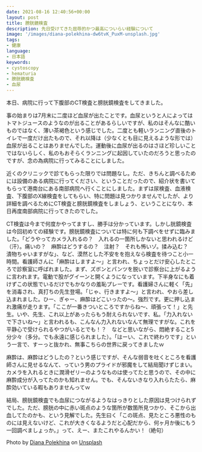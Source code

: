 ```yaml
---
date: 2021-08-16 12:40:56+00:00
layout: post
title: 膀胱鏡検査
description: 先日受けてきた屈辱的かつ最高についらい経験について
image: '/images/diana-polekhina-dw6tvK_PuxM-unsplash.jpg'
tags:
- 健康
language:
- 日本語
keywords:
- cystoscopy
- hematuria
- 膀胱鏡検査
- 血尿
---
```


本日、病院に行って下腹部のCT検査と膀胱鏡検査をしてきました。

事の始まりは7月末に二度ほど血尿が出たことです。血尿というと人によってはトマトジュースのようなのが出ることがあるらしいですが、私のはそんなに酷いものではなく、薄い茶褐色という感じでした。二度とも軽いランニング直後のトイレで一度だけ出たもので、それ以降は（少なくとも目に見えるような形では）血尿が出ることはありませんでした。運動後に血尿が出るのはさほど珍しいことではないらしく、私のもおそらくランニングに起因していたのだろうと思ったのですが、念の為病院に行ってみることにしました。

近くのクリニックで診てもらった限りでは問題なし。ただ、きちんと調べるためには設備のある病院に行ってください、ということだったので、紹介状を書いてもらって港南台にある南部病院へ行くことにしました。まずは尿検査、血液検査、下腹部のX線検査をしてもらい、特に問題は見つかりませんでしたが、より詳細を調べるためにCT検査と膀胱鏡検査をしましょう、ということになり、本日再度南部病院に行ってきたのでした。

CT検査は今まで何度かやってますし、勝手は分かっています。しかし胱鏡検査は今回初めての経験です。膀胱鏡検査については特に何も下調べをせずに臨みました。「どうやってカメラ入れるの？　入れるの一箇所しかないと思われるけど（汗）。痛いの？　麻酔はどうするの？　注射？　それも怖いゾ。揉み込む？　漬物ちゃいますがな」、など、漠然とした不安をを抱えなら検査を待つこと小一時間。看護師さんに「麻酔はしますよ〜」と言われ、ちょっとだけ安心したところで診察室に呼ばれました。まず、ズボンとパンツを脱いで診察台に上がるように言われます。電動で股がグイーンと開くようになっています。下半身なにも着けずこの状態でいるだけでもかなりの羞恥プレーです。看護婦さんに軽く「先」を消毒され、真打ちの先生登場。「じゃ、行きますよ〜」と言われ、やおら差し込まれました。ひー、ぎゃー、麻酔はどこいったの〜。強烈です。更に押し込まれ激痛が走ります。「ここが一番きついところですからね〜、頑張って！」と先生。いや、先生、これ以上があったらもう耐えられないです、私。「力入れないで下さいね〜」と言われるも、こんなん力入れないなんて無理ですがな。これを平静心で受けられるやつがいるとでも！？　などと思いながら、悶絶すること5分少々（多分。でも永遠に感じられました）。「はーい、これで終わりです」という一言で、すーっと抜かれ、無事こちらの世界に戻ってきましたｗ

麻酔は、麻酔はどうしたの？という感じですが、そんな弱音を吐くところを看護師さんに見せるなんて、っていう男のプライドが邪魔をして結局聞けずじまい。カメラを入れるときに潤滑ゼリーのようなものは使ってたと思うので、その中に麻酔成分が入ってたのかも知れません。でも、そんないきなり入れらたたら、麻酔効いている暇もありませんってｗ

結局、膀胱鏡検査でも血尿につながるようなはっきりとした原因は見つけられずでした。ただ、膀胱の中に赤い斑点のような箇所が数箇所見つかり、そこから出血してたのかも、という見解でした。先生曰く「この斑点、見たところ悪性のものには見えないけど、これが大きくなるようだと心配だから、何ヶ月か後にもう一回調べましょっか。」って、えー、またこれやるんかい！（絶句）

Photo by [Diana Polekhina](https://unsplash.com/@diana_pole?utm_source=unsplash&utm_medium=referral&utm_content=creditCopyText) on [Unsplash](https://unsplash.com/s/photos/hospital?utm_source=unsplash&utm_medium=referral&utm_content=creditCopyText)
